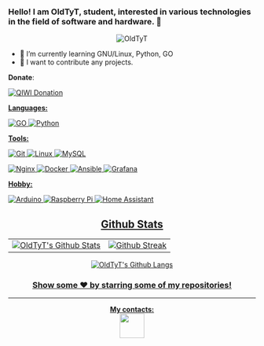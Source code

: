 ### Hello! I am OldTyT, student, interested in various technologies in the field of software and hardware.  👋

<p align="center"> <img src="https://komarev.com/ghpvc/?username=OldTyT&label=Views&color=blue&style=plastic" alt="OldTyT" /> </p>

- 🌱 I’m currently learning GNU/Linux, Python, GO
- 👯 I want to contribute any projects.

**Donate**:

<a href="https://qiwi.com/n/OLDTYT" target="_blank"><img src="https://img.shields.io/static/v1?style=for-the-badge&message=QIWI&color=222222&logo=QIWI&logoColor=FF8C00&label=" alt="QIWI Donation" />

**Languages:**  

![GO](https://img.shields.io/badge/Go-00ADD8?style=for-the-badge&logo=go&logoColor=white)
![Python](https://img.shields.io/badge/Python-14354C?style=for-the-badge&logo=python&logoColor=white)

**Tools:** 

![Git](https://img.shields.io/badge/git-%23F05033.svg?style=for-the-badge&logo=git&logoColor=white)
![Linux](https://img.shields.io/badge/Linux-FCC624?style=for-the-badge&logo=linux&logoColor=black)
![MySQL](https://img.shields.io/badge/MySQL-005C84?style=for-the-badge&logo=mysql&logoColor=white)

![Nginx](https://img.shields.io/badge/Nginx-009639?style=for-the-badge&logo=nginx&logoColor=white)
![Docker](https://img.shields.io/badge/docker-%230db7ed.svg?&style=for-the-badge&logo=docker&logoColor=white)
![Ansible](https://img.shields.io/badge/ansible-%231A1918.svg?style=for-the-badge&logo=ansible&logoColor=white)
![Grafana](https://img.shields.io/badge/grafana-%23F46800.svg?style=for-the-badge&logo=grafana&logoColor=white)

**Hobby:**

![Arduino](https://img.shields.io/badge/-Arduino-00979D?style=for-the-badge&logo=Arduino&logoColor=white)
![Raspberry Pi](https://img.shields.io/badge/-RaspberryPi-C51A4A?style=for-the-badge&logo=Raspberry-Pi)
![Home Assistant](https://img.shields.io/badge/home%20assistant-%2341BDF5.svg?style=for-the-badge&logo=home-assistant&logoColor=white)



<h2 align="center">Github Stats </h2>
<div algin="center">
<table>
    <tr>
        <td valign="top">
            <img alt="OldTyT's Github Stats" src="https://github-readme-stats.vercel.app/api?username=OldTyT&show_icons=true&hide_border=false&title_color=fff&icon_color=79ff97&text_color=9f9f9f&bg_color=151515" />
        </td>
        <td valign="top">
            <a href="https://git.io/streak-stats"><img alt="Github Streak" src="http://github-readme-streak-stats.herokuapp.com?user=OldTyT&theme=gotham" /></a>
        </td>
    </tr>
</table>

<p align="center">
    <img alt="OldTyT's Github Langs" src="https://github-readme-stats.vercel.app/api/top-langs/?username=OldTyT&hide_border=false&layout=compact&title_color=fff&icon_color=79ff97&text_color=9f9f9f&bg_color=151515&langs_count=8&hide=html,css,makefile,tex" />
</p>
       
[telegram]: https://t.me/arasaka_2077 
 [website]: https://site.dev/
[linkedin]: https://www.linkedin.com/ 
 
 
<div align="center">

### Show some ❤️ by starring some of my repositories!

<hr>

**My contacts:**  
[<code><img height="50" src="https://www.vectorlogo.zone/logos/telegram/telegram-ar21.svg"></code>][telegram]
<!-- [<code><img height="50" src="https://www.vectorlogo.zone/logos/linkedin/linkedin-ar21.svg"></code>][linkedin] -->
<!-- [<code><img height="50" src="https://raw.githubusercontent.com/iconic/open-iconic/master/svg/globe.svg"></code>][website] -->


<!--
**OldTyT/OldTyT** is a ✨ _special_ ✨ repository because its `README.md` (this file) appears on your GitHub profile.

Here are some ideas to get you started:

- 🔭 I’m currently working on ...
- 🌱 I’m currently learning ...
- 👯 I’m looking to collaborate on ...
- 🤔 I’m looking for help with ...
- 💬 Ask me about ...
- 📫 How to reach me: ...
- 😄 Pronouns: ...
- ⚡ Fun fact: ...
-->
